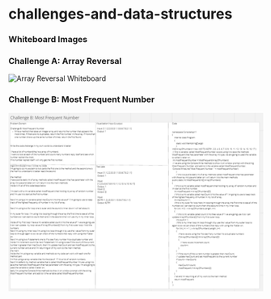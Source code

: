 # challenges-and-data-structures
### Whiteboard Images

### Challenge A: Array Reversal
![Array Reversal Whiteboard](link_to_image)

### Challenge B: Most Frequent Number
![Most Frequent Number Whiteboard](./images/code-challenge2/cc2Miro.png)